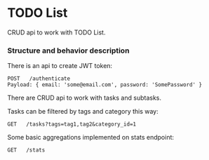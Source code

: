 # TODO List
CRUD api to work with TODO List.

### Structure and behavior description
There is an api to create JWT token:

    POST   /authenticate
    Payload: { email: 'some@email.com', password: 'SomePassword' }

There are CRUD api to work with tasks and subtasks.

Tasks can be filtered by tags and category this way:

    GET   /tasks?tags=tag1,tag2&category_id=1

Some basic aggregations implemented on stats endpoint:

    GET   /stats
